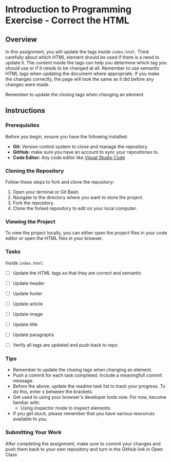 # Introduction to Programming Exercise - Correct the HTML

## Overview
In this assignment, you will update the tags inside `index.html`. Think carefully about which HTML element should be used if there is a need to update it. The content inside the tags can help you determine which tag you should use or if it needs to be changed at all. Remember to use semantic HTML tags when updating the document where appropriate. If you make the changes correctly, the page will look the same as it did before any changes were made.

Remember to update the closing tags when changing an element.

## Instructions

### Prerequisites

Before you begin, ensure you have the following installed:

- **Git:** Version control system to clone and manage the repository.
- **GitHub:** make sure you have an account to sync your repositories to.
- **Code Editor:** Any code editor like [Visual Studio Code](https://code.visualstudio.com/)

### Cloning the Repository

Follow these steps to fork and clone the repository:

1. Open your terminal or Git Bash.
2. Navigate to the directory where you want to store the project.
3. Fork the repository.
4. Clone the forked repository to edit on your local computer.

### Viewing the Project

To view the project locally, you can either open the project files in your code editor or open the HTML files in your browser.

### Tasks

Inside `index.html`:
- [ ] Update the HTML tags so that they are correct and semantic
- [ ] Update header
- [ ] Update footer 
- [ ] Update article
- [ ] Update image
- [ ] Update title
- [ ] Update paragraphs
- [ ] Verify all tags are updated and push back to repo


### Tips
- Remember to update the closing tags when changing an element.
- Push a commit for each task completed. Include a meaningfull commit message.
- Before the above, update the readme task list to track your progress. To do this, enter x between the brackets.
- Get used to using your browser's developer tools now. For now, become familiar with: 
    - Using inspector mode to inspect elements.
- If you get stuck, please remember that you have various resources available to you.


### Submitting Your Work

After completing the assignment, make sure to commit your changes and push them back to your own repository and turn in the GitHub link in Open Class